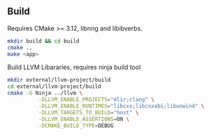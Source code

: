 ## Build

Requires CMake >= 3.12, libnng and libibverbs.

```bash
mkdir build && cd build
cmake ..
make <app>
```

Build LLVM Libararies, requires ninja build tool
```bash
mkdir external/llvm-project/build
cd external/llvm-project/build
cmake -G Ninja ../llvm \
          -DLLVM_ENABLE_PROJECTS="mlir;clang" \
          -DLLVM_ENABLE_RUNTIMES="libcxx;libcxxabi;libunwind" \
          -DLLVM_TARGETS_TO_BUILD="host" \
          -DLLVM_ENABLE_ASSERTIONS=ON \
          -DCMAKE_BUILD_TYPE=DEBUG
```
